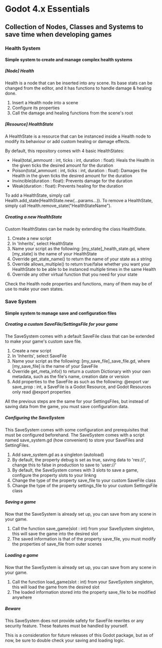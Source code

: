 # Godot 4.x Essentials
## Collection of Nodes, Classes and Systems to save time when developing games

### Health System
#### Simple system to create and manage complex health systems
##### [Node] Health
Health is a node that can be inserted into any scene. Its base stats can be changed from the editor, and it has functions to handle damage & healing done.
1. Insert a Health node into a scene
2. Configure its properties
3. Call the damage and healing functions from the scene's root

##### [Resource] HealthState
A HealthState is a resource that can be instanced inside a Health node to modify its behaviour or add custom healing or damage effects.

By default, this repository comes with 4 basic HealthStates:
- Heal(total_ammount : int, ticks : int, duration : float): Heals the Health in the given ticks the desired amount for the duration
- Poison(total_ammount : int, ticks : int, duration : float): Damages the Health in the given ticks the desired amount for the duration
- Invincible(duration : float): Prevents damage for the duration
- Weak(duration : float): Prevents healing for the duration

To add a HealthState, simply call Health.add_state(HealthState.new(...params...)).
To remove a HealthState, simply call Health.remove_state("HealthStateName").

##### Creating a new HealthState
Custom HealthStates can be made by extending the class HealthState.
1. Create a new script
2. In 'Inherits', select HealthState
3. Name your script as the following: [my_state]_health_state.gd, where [my_state] is the name of your HealthState
4. Override get_state_name() to return the name of your state as a string
4. Override allows_multiple() to return true/false whether you want your HealthState to be able to be instanced multiple times in the same Health
5. Override any other virtual function that you need for your state

Check the Health node properties and functions, many of them may be of use to make your own states.

### Save System
#### Simple system to manage save and configuration files
##### Creating a custom SaveFile/SettingsFile for your game
The SaveSystem comes with a default SaveFile class that can be extended to make your game's custom save file.
1. Create a new script
2. In 'Inherits', select SaveFile
3. Name your script as the following: [my_save_file]_save_file.gd, where [my_save_file] is the name of your SaveFile
4. Override get_meta_info() to return a custom Dictionary with your own metadata, such as the file's name, creation date or version
5. Add properties to the SaveFile as such as the following: @export var save_prop : int, a SaveFile is a Godot Resource, and Godot Resources only read @export properties

All the previous steps are the same for your SettingsFiles, but instead of saving data from the game, you must save configuration data.

##### Configuring the SaveSystem
This SaveSystem comes with some configuration and prerequisites that must be configured beforehand.
The SaveSystem comes with a script named save_system.gd (how convenient) to store your SaveFiles and SettingFiles.
1. Add save_system.gd as a singleton (autoload)
2. By default, the property debug is set as true, saving data to 'res://', change this to false in production to save to 'user://'
3. By default, the SaveSystem comes with 3 slots to save a game, configure the property slots to your linkng
4. Change the type of the property save_file to your custom SaveFile class
5. Change the type of the property settings_file to your custom SettingsFile class

##### Saving a game
Now that the SaveSystem is already set up, you can save from any scene in your game.
1. Call the function save_game(slot : int) from your SaveSystem singleton, this will save the game into the desired slot
2. The saved information is that of the property save_file, you must modify the properties of save_file from outer scenes

##### Loading a game
Now that the SaveSystem is already set up, you can save from any scene in your game.
1. Call the function load_game(slot : int) from your SaveSystem singleton, this will load the game from the desired slot
2. The loaded information stored into the property save_file to be modified anywhere

##### Beware
This SaveSystem does not provide safety for SaveFile rewrites or any security feature. These features must be handled by yourself.

This is a consideration for future releases of this Godot package, but as of now, be sure to double check your saving and loading logic.
